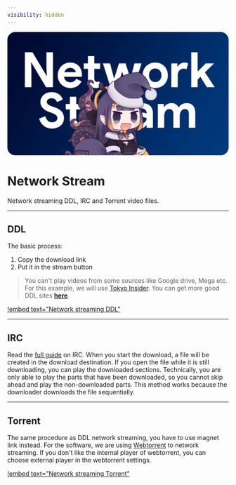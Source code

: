 ```yaml
---
visibility: hidden
---
```

![](/static/thumb/nsw.png)

# Network Stream

Network streaming DDL, IRC and Torrent video files.
___
## DDL
The basic process:
1. Copy the download link
2. Put it in the stream button

> You can't play videos from some sources like Google drive, Mega etc. For this example, we will use [Tokyo Insider](https://www.tokyoinsider.com/). You can get more good DDL sites [**here**](/Websites.md/#ddl-1).

[!embed text="Network streaming DDL"](https://youtu.be/1dsTb8YoNDM)

___
## IRC
Read the [full guide](/IRC.md) on IRC. When you start the download, a file will be created in the download destination. If you open the file while it is still downloading, you can play the downloaded sections. Technically, you are only able to play the parts that have been downloaded, so you cannot skip ahead and play the non-downloaded parts. This method works because the downloader downloads the file sequentially.

___
## Torrent
The same procedure as DDL network streaming, you have to use magnet link instead. For the software, we are using [Webtorrent](https://webtorrent.io/desktop/) to network streaming. If you don't like the internal player of webtorrent, you can choose external player in the webtorrent settings.

[!embed text="Network streaming Torrent"](https://youtu.be/abkKsVsyRdE)